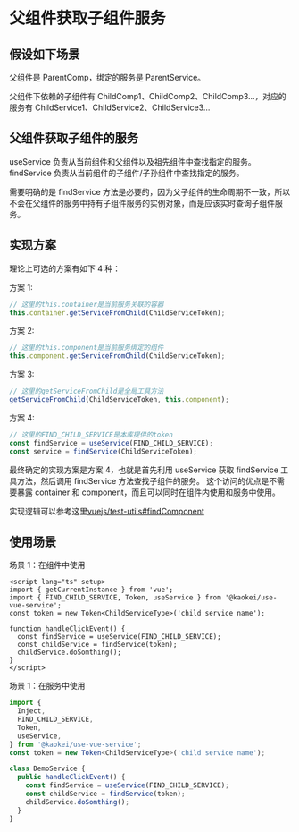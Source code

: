# 父组件获取子组件服务

## 假设如下场景

父组件是 ParentComp，绑定的服务是 ParentService。

父组件下依赖的子组件有 ChildComp1、ChildComp2、ChildComp3...，对应的服务有 ChildService1、ChildService2、ChildService3...

## 父组件获取子组件的服务

useService 负责从当前组件和父组件以及祖先组件中查找指定的服务。  
findService 负责从当前组件的子组件/子孙组件中查找指定的服务。

需要明确的是 findService 方法是必要的，因为父子组件的生命周期不一致，所以不会在父组件的服务中持有子组件服务的实例对象，而是应该实时查询子组件服务。

## 实现方案

理论上可选的方案有如下 4 种：

方案 1:

```ts
// 这里的this.container是当前服务关联的容器
this.container.getServiceFromChild(ChildServiceToken);
```

方案 2:

```ts
// 这里的this.component是当前服务绑定的组件
this.component.getServiceFromChild(ChildServiceToken);
```

方案 3:

```ts
// 这里的getServiceFromChild是全局工具方法
getServiceFromChild(ChildServiceToken, this.component);
```

方案 4:

```ts
// 这里的FIND_CHILD_SERVICE是本库提供的token
const findService = useService(FIND_CHILD_SERVICE);
const service = findService(ChildServiceToken);
```

最终确定的实现方案是方案 4，也就是首先利用 useService 获取 findService 工具方法，然后调用 findService 方法查找子组件的服务。
这个访问的优点是不需要暴露 container 和 component，而且可以同时在组件内使用和服务中使用。

实现逻辑可以参考这里[vuejs/test-utils#findComponent](https://github.com/vuejs/test-utils/blob/9c9659441c59de557f5844e5f9b7fee00b3938e0/src/baseWrapper.ts#L154)

## 使用场景

场景 1：在组件中使用

```vue
<script lang="ts" setup>
import { getCurrentInstance } from 'vue';
import { FIND_CHILD_SERVICE, Token, useService } from '@kaokei/use-vue-service';
const token = new Token<ChildServiceType>('child service name');

function handleClickEvent() {
  const findService = useService(FIND_CHILD_SERVICE);
  const childService = findService(token);
  childService.doSomthing();
}
</script>
```

场景 1：在服务中使用

```ts
import {
  Inject,
  FIND_CHILD_SERVICE,
  Token,
  useService,
} from '@kaokei/use-vue-service';
const token = new Token<ChildServiceType>('child service name');

class DemoService {
  public handleClickEvent() {
    const findService = useService(FIND_CHILD_SERVICE);
    const childService = findService(token);
    childService.doSomthing();
  }
}
```
